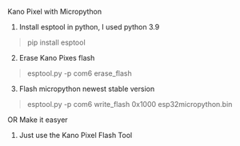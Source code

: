 Kano Pixel with Micropython
1. Install esptool in python, I used python 3.9
> pip install esptool
2. Erase Kano Pixes flash
> esptool.py -p com6 erase_flash
3. Flash micropython newest stable version
> esptool.py -p com6 write_flash 0x1000 esp32micropython.bin

OR Make it easyer
1. Just use the Kano Pixel Flash Tool